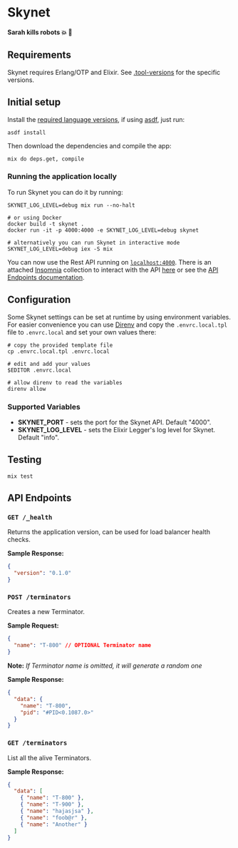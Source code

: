 # Skynet

**Sarah kills robots :boom: :robot:**

## Requirements

Skynet requires Erlang/OTP and Elixir. See [.tool-versions](.tool-versions) for the specific versions.

## Initial setup

Install the [required language versions](#requirements), if using [asdf](https://asdf-vm.com/), just run:

```console
asdf install
```

Then download the dependencies and compile the app:

```console
mix do deps.get, compile
```

### Running the application locally

To run Skynet you can do it by running:

```console
SKYNET_LOG_LEVEL=debug mix run --no-halt

# or using Docker
docker build -t skynet .
docker run -it -p 4000:4000 -e SKYNET_LOG_LEVEL=debug skynet

# alternatively you can run Skynet in interactive mode
SKYNET_LOG_LEVEL=debug iex -S mix
```

You can now use the Rest API running on [`localhost:4000`](http://localhost:4000). There is an attached [Insomnia](https://insomnia.rest/download) collection to interact with the API [here](support/skynet_api.insomnia.json) or see the [API Endpoints documentation](#api-endpoints).

## Configuration

Some Skynet settings can be set at runtime by using environment variables. For easier convenience you can use [Direnv](https://direnv.net/) and copy the `.envrc.local.tpl` file to `.envrc.local` and set your own values there:

```console
# copy the provided template file
cp .envrc.local.tpl .envrc.local

# edit and add your values
$EDITOR .envrc.local

# allow direnv to read the variables
direnv allow
```

### Supported Variables

- **SKYNET_PORT** - sets the port for the Skynet API. Default "4000".
- **SKYNET_LOG_LEVEL** - sets the Elixir Legger's log level for Skynet. Default "info".

## Testing

```console
mix test
```

## API Endpoints

### `GET /_health`

Returns the application version, can be used for load balancer health checks.

**Sample Response:**

```json
{
  "version": "0.1.0"
}
```

### `POST /terminators`

Creates a new Terminator.

**Sample Request:**

```json
{
  "name": "T-800" // OPTIONAL Terminator name
}
```

**Note:** _If Terminator name is omitted, it will generate a random one_

**Sample Response:**

```json
{
  "data": {
    "name": "T-800",
    "pid": "#PID<0.1087.0>"
  }
}
```

### `GET /terminators`

List all the alive Terminators.

**Sample Response:**

```json
{
  "data": [
    { "name": "T-800" },
    { "name": "T-900" },
    { "name": "hajasjsa" },
    { "name": "foob@r" },
    { "name": "Another" }
  ]
}
```
